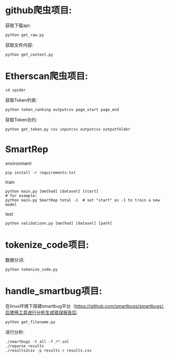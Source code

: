 # github爬虫项目:

获取下载api:
```shell
python get_raw.py
```
获取文件内容:
```shell
python get_content.py
```

# Etherscan爬虫项目:
```shell
cd spider
```

获取Token列表:
```shell
python token_ranking outputcsv page_start page_end
```

获取Token合约:

```shell
python get_token.py csv inputcsv outputcsv outputfolder
```


# SmartRep

environment

```shell
pip install -r requirements.txt
```

train

```shell
python main.py [method] [dataset] [start]
# for example:
python main.py SmartRep total -1  # set "start" as -1 to train a new model
```

test

```shell
python validationn.py [method] [dataset] [path]
```

# tokenize_code项目:
数据分词:
```shell
python tokenize_code.py
```

# handle_smartbug项目:

在linux环境下搭建smartbug平台（https://github.com/smartbugs/smartbugs）后使用工具进行分析生成错误报告后:
```shell
python get_filename.py
```
进行分析:
```shell
./smartbugs -t all -f /*.sol
./reparse results
./results2csv -p results > results.csv
```